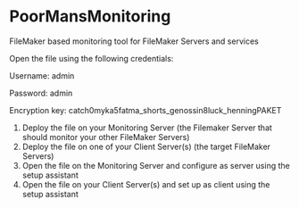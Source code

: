 # PoorMansMonitoring
FileMaker based monitoring tool for FileMaker Servers and services

Open the file using the following credentials:

Username: admin

Password: admin

Encryption key: catch0myka5fatma_shorts_genossin8luck_henningPAKET


1. Deploy the file on your Monitoring Server (the Filemaker Server that should monitor your other FileMaker Servers)
2. Deploy the file on one of your Client Server(s) (the target FileMaker Servers)
3. Open the file on the Monitoring Server and configure as server using the setup assistant
4. Open the file on your Client Server(s) and set up as client using the setup assistant
